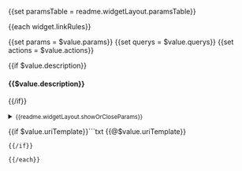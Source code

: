 {{set paramsTable = readme.widgetLayout.paramsTable}}

{{each widget.linkRules}}

{{set params = $value.params}}
{{set querys = $value.querys}}
{{set actions = $value.actions}}

{{if $value.description}}
#### {{$value.description}}
{{/if}}

<details {{if showParams}}open{{/if}}>
<summary><small>{{readme.widgetLayout.showOrCloseParams}}</small></summary><p></p>

| {{paramsTable.name}} | {{paramsTable.type}} | {{paramsTable.required}} | {{paramsTable.default}} | {{paramsTable.description}} | {{paramsTable.moreDescription}} |
| -------------------- | -------------------- | ------------------------ | ----------------------- | --------------------------- | ------------------------------- |{{if params && params.length}}
| ![ref-params] | | | | | |{{each params}}
| `{{$value.name}}` | `{{$value.type}}` | {{if $value.required!==false}}`true`{{/if}} | {{if $value.default}}`{{$value.default}}`{{else}}{{/if}} | {{@$value.description}} | {{if $value.moreDescription}}{{@$value.moreDescription}}{{/if}} |{{/each}}{{/if}}{{if querys && querys.length}}
| ![ref-querys] | | | | | |{{each querys}}
| `{{$value.name}}` | `{{$value.type}}` | {{if $value.required===true}}`true`{{/if}} | {{if $value.default}}`{{$value.default}}`{{else}}{{/if}} | {{@$value.description}} | {{if $value.moreDescription}}{{@$value.moreDescription}}{{/if}} |{{/each}}{{/if}}{{if actions && actions.length}}
| ![ref-actions] | | | | | |{{each actions}}
| `{{$value.name}}` | `{{$value.type}}` | {{if $value.required===true}}`true`{{/if}} | {{if $value.default}}`{{$value.default}}`{{else}}{{/if}} | {{@$value.description}} | {{if $value.moreDescription}}{{@$value.moreDescription}}{{/if}} |{{/each}}{{/if}}

</details>

{{if $value.uriTemplate}}```txt
{{@$value.uriTemplate}}
```
{{/if}}

{{/each}}